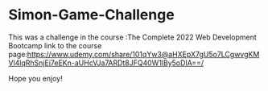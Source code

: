 # Simon-Game-Challenge
This was a challenge in the course :The Complete 2022 Web Development Bootcamp
link to the course page:https://www.udemy.com/share/101qYw3@aHXEpX7gU5o7LCgwvgKMVl4lqRhSnjEi7eEKn-aUHcVJa7ARDt8JFQ40W1lBy5oDIA==/

Hope you enjoy!
